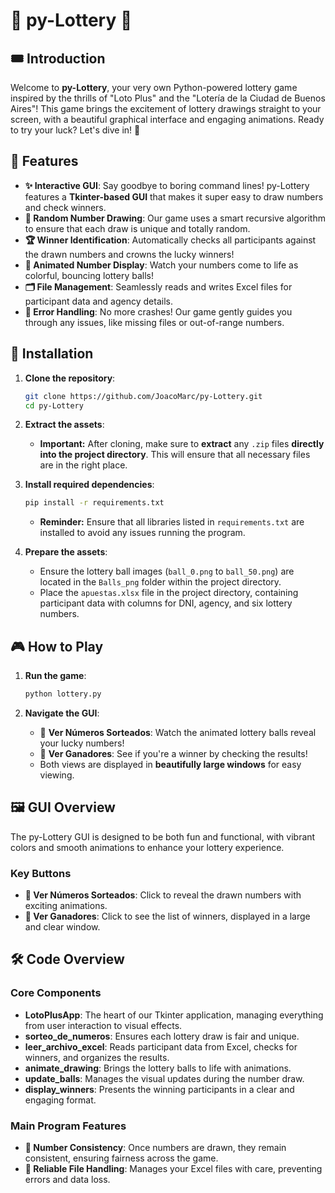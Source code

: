 
# 🎉 py-Lottery 🎉

## 🎟️ Introduction

Welcome to **py-Lottery**, your very own Python-powered lottery game inspired by the thrills of "Loto Plus" and the "Lotería de la Ciudad de Buenos Aires"! This game brings the excitement of lottery drawings straight to your screen, with a beautiful graphical interface and engaging animations. Ready to try your luck? Let's dive in! 🎲

## 🌟 Features

- **✨ Interactive GUI**: Say goodbye to boring command lines! py-Lottery features a **Tkinter-based GUI** that makes it super easy to draw numbers and check winners.
- **🔢 Random Number Drawing**: Our game uses a smart recursive algorithm to ensure that each draw is unique and totally random.
- **🏆 Winner Identification**: Automatically checks all participants against the drawn numbers and crowns the lucky winners!
- **🎨 Animated Number Display**: Watch your numbers come to life as colorful, bouncing lottery balls!
- **🗂️ File Management**: Seamlessly reads and writes Excel files for participant data and agency details.
- **🚫 Error Handling**: No more crashes! Our game gently guides you through any issues, like missing files or out-of-range numbers.

## 🚀 Installation

1. **Clone the repository**:
    ```sh
    git clone https://github.com/JoacoMarc/py-Lottery.git
    cd py-Lottery
    ```

2. **Extract the assets**:
   - **Important:** After cloning, make sure to **extract** any `.zip` files **directly into the project directory**. This will ensure that all necessary files are in the right place.

3. **Install required dependencies**:
    ```sh
    pip install -r requirements.txt
    ```
   - **Reminder:** Ensure that all libraries listed in `requirements.txt` are installed to avoid any issues running the program.

4. **Prepare the assets**:
   - Ensure the lottery ball images (`ball_0.png` to `ball_50.png`) are located in the `Balls_png` folder within the project directory.
   - Place the `apuestas.xlsx` file in the project directory, containing participant data with columns for DNI, agency, and six lottery numbers.

## 🎮 How to Play

1. **Run the game**:
    ```sh
    python lottery.py
    ```

2. **Navigate the GUI**:
   - 🎲 **Ver Números Sorteados**: Watch the animated lottery balls reveal your lucky numbers!
   - 🏅 **Ver Ganadores**: See if you're a winner by checking the results!
   - Both views are displayed in **beautifully large windows** for easy viewing.

## 🖼️ GUI Overview

The py-Lottery GUI is designed to be both fun and functional, with vibrant colors and smooth animations to enhance your lottery experience.


### Key Buttons

- **🎲 Ver Números Sorteados**: Click to reveal the drawn numbers with exciting animations.
- **🏅 Ver Ganadores**: Click to see the list of winners, displayed in a large and clear window.

## 🛠️ Code Overview

### Core Components

- **LotoPlusApp**: The heart of our Tkinter application, managing everything from user interaction to visual effects.
- **sorteo_de_numeros**: Ensures each lottery draw is fair and unique.
- **leer_archivo_excel**: Reads participant data from Excel, checks for winners, and organizes the results.
- **animate_drawing**: Brings the lottery balls to life with animations.
- **update_balls**: Manages the visual updates during the number draw.
- **display_winners**: Presents the winning participants in a clear and engaging format.

### Main Program Features

- **🎉 Number Consistency**: Once numbers are drawn, they remain consistent, ensuring fairness across the game.
- **💾 Reliable File Handling**: Manages your Excel files with care, preventing errors and data loss.


